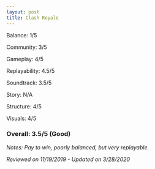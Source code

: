 ```yaml
---
layout: post
title: Clash Royale
---
```


Balance: 1/5

Community: 3/5

Gameplay: 4/5

Replayability: 4.5/5

Soundtrack: 3.5/5

Story: N/A

Structure: 4/5

Visuals: 4/5

### Overall: 3.5/5 (Good)

*Notes: Pay to win, poorly balanced, but very replayable.*

*Reviewed on 11/19/2019 - Updated on 3/28/2020*
